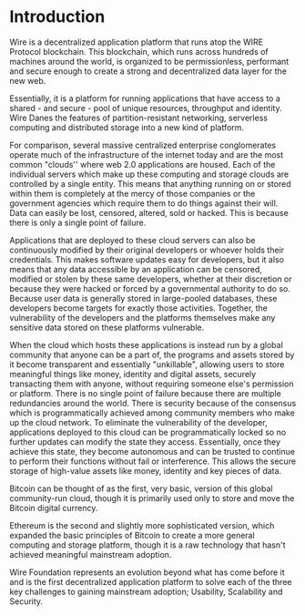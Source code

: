 # Introduction

Wire is a decentralized application platform that runs atop the WIRE Protocol blockchain. This blockchain, which runs across hundreds of machines around the world, is organized to be permissionless, performant and secure enough to create a strong and decentralized data layer for the new web.

Essentially, it is a platform for running applications that have access to a shared - and secure - pool of unique resources, throughput and identity. Wire Danes the features of partition-resistant networking, serverless computing and distributed storage into a new kind of platform.

For comparison, several massive centralized enterprise conglomerates operate much of the infrastructure of the internet today and are the most common "clouds'' where web 2.0 applications are housed. Each of the individual servers which make up these computing and storage clouds are controlled by a single entity. This means that anything running on or stored within them is completely at the mercy of those companies or the government agencies which require them to do things against their will. Data can easily be lost, censored, altered, sold or hacked. This is because there is only a single point of failure.

Applications that are deployed to these cloud servers can also be continuously modified by their original developers or whoever holds their credentials. This makes software updates easy for developers, but it also means that any data accessible by an application can be censored, modified or stolen by these same developers, whether at their discretion or because they were hacked or forced by a governmental authority to do so. Because user data is generally stored in large-pooled databases, these developers become targets for exactly those activities. Together, the vulnerability of the developers and the platforms themselves make any sensitive data stored on these platforms vulnerable.

When the cloud which hosts these applications is instead run by a global community that anyone can be a part of, the programs and assets stored by it become transparent and essentially "unkillable", allowing users to store meaningful things like money, identity and digital assets, securely transacting them with anyone, without requiring someone else's permission or platform. There is no single point of failure because there are multiple redundancies around the world. There is security because of the consensus which is programmatically achieved among community members who make up the cloud network. To eliminate the vulnerability of the developer, applications deployed to this cloud can be programmatically locked so no further updates can modify the state they access. Essentially, once they achieve this state, they become autonomous and can be trusted to continue to perform their functions without fail or interference. This allows the secure storage of high-value assets like money, identity and key pieces of data.

Bitcoin can be thought of as the first, very basic, version of this global community-run cloud, though it is primarily used only to store and move the Bitcoin digital currency.

Ethereum is the second and slightly more sophisticated version, which expanded the basic principles of Bitcoin to create a more general computing and storage platform, though it is a raw technology that hasn't achieved meaningful mainstream adoption.

Wire Foundation represents an evolution beyond what has come before it and is the first decentralized application platform to solve each of the three key challenges to gaining mainstream adoption; Usability, Scalability and Security.
